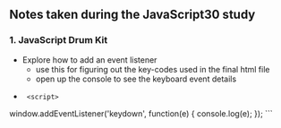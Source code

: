 ## Notes taken during the JavaScript30 study
### 1. JavaScript Drum Kit
* Explore how to add an event listener
    - use this for figuring out the key-codes used in the final html file
    - open up the console to see the keyboard event details

 - ```
    <script>
  window.addEventListener('keydown', function(e) {
  console.log(e);
});
</script>
    ```